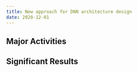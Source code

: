 ```yaml
---
title: New approach for DNN architecture design
date: 2020-12-01
---
```




<!--more-->

## Major Activities



## Significant Results



